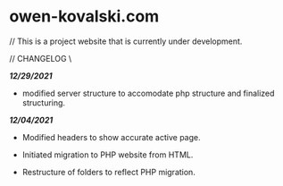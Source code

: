 # owen-kovalski.com

// This is a project website that is currently under development.

//   CHANGELOG   \\

***12/29/2021***
* modified server structure to accomodate php structure and finalized structuring.


***12/04/2021***

* Modified headers to show accurate active page.

* Initiated migration to PHP website from HTML.

* Restructure of folders to reflect PHP migration.

